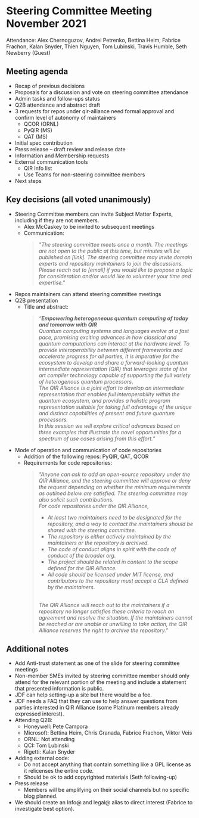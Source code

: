 # Steering Committee Meeting November 2021

Attendance: Alex Chernoguzov, Andrei Petrenko, Bettina Heim, Fabrice Frachon,
Kalan Snyder, Thien Nguyen, Tom Lubinski, Travis Humble, Seth Newberry (Guest)

## Meeting agenda

- Recap of previous decisions
- Proposals for a discussion and vote on steering committee attendance
- Admin tasks and follow-ups status
- Q2B attendance and abstract draft
- 3 requests for repos under qir-alliance need formal approval and confirm level
  of autonomy of maintainers
  - QCOR (ORNL)
  - PyQIR (MS)
  - QAT (MS)
- Initial spec contribution
- Press release – draft review and release date
- Information and Membership requests
- External communication tools
  - QIR Info list
  - Use Teams for non-steering committee members
- Next steps

## Key decisions (all voted unanimously)

- Steering Committee members can invite Subject Matter Experts, including if
  they are not members.
  - Alex McCaskey to be invited to subsequent meetings
  - Communication:<br/>
    > *"The steering committee meets once a month. The meetings are not open to
    the public at this time, but minutes will be published on [link]. The
    steering committee may invite domain experts and repository maintainers to
    join the discussions. Please reach out to [email] if you would like to
    propose a topic for consideration and/or would like to volunteer your time
    and expertise."*
- Repos maintainers can attend steering committee meetings
- Q2B presentation
  - Title and abstract: <br/>
    >*“**Empowering heterogeneous quantum computing of today and tomorrow with
    >QIR**<br/>
    Quantum computing systems and languages evolve at a fast pace, promising
    exciting advances in how classical and quantum computations can interact at
    the hardware level. To provide interoperability between different frameworks
    and accelerate progress for all parties, it is imperative for the ecosystem
    to develop and share a forward-looking quantum intermediate representation
    (QIR) that leverages state of the art compiler technology capable of
    supporting the full variety of heterogenous quantum processors. <br/>
    The QIR Alliance is a joint effort to develop an intermediate representation
    that enables full interoperability within the quantum ecosystem, and
    provides a holistic program representation suitable for taking full
    advantage of the unique and distinct capabilities of present and future
    quantum processors. <br/>
    In this session we will explore critical advances based on three examples
    that illustrate the novel opportunities for a spectrum of use cases arising
    from this effort.”*
- Mode of operation and communication of code repositories
  - Addition of the following repos: PyQIR, QAT, QCOR
  - Requirements for code repositories:
    >*"Anyone can ask to add an open-source repository under the QIR Alliance,
    and the steering committee will approve or deny the request depending on
    whether the minimum requirements as outlined below are satisfied. The
    steering committee may also solicit such contributions.* <br/>
    >*For code repositories under the QIR Alliance,*
    >
    > - *At least two maintainers need to be designated for the repository, and
            a way to contact the maintainers should be shared with the steering
            committee.*
    > - *The repository is either actively maintained by the maintainers or the
            repository is archived.*
    > - *The code of conduct aligns in spirit with the code of conduct of the
            broader org.*
    > - *The project should be related in content to the scope defined for the
            QIR Alliance.*
    > - *All code should be licensed under MIT license, and contributors to the
            repository must accept a CLA defined by the maintainers.* <br/><br/>
    >
    > *The QIR Alliance will reach out to the maintainers if a repository no
      longer satisfies these criteria to reach an agreement and resolve the
      situation. If the maintainers cannot be reached or are unable or unwilling
      to take action, the QIR Alliance reserves the right to archive the
      repository."*

## Additional notes

- Add Anti-trust statement as one of the slide for steering committee meetings
- Non-member SMEs invited by steering committee member should only attend for
  the relevant portion of the meeting and include a statement that presented
  information is public.
- JDF can help setting-up a site but there would be a fee.
- JDF needs a FAQ that they can use to help answer questions from parties
  interested in QIR Alliance (some Platinum members already expressed interest).
- Attending Q2B:
  - Honeywell: Pete Campora
  - Microsoft: Bettina Heim, Chris Granada, Fabrice Frachon, Viktor Veis
  - ORNL: Not attending
  - QCI: Tom Lubinski
  - Rigetti: Kalan Snyder
- Adding external code:
  - Do not accept anything that contain something like a GPL license as it
    relicenses the entire code.
  - Should be ok to add copyrighted materials (Seth following-up)
- Press release
  - Members will be amplifying on their social channels but no specific blog
    planned.
- We should create an Info@ and legal@ alias to direct interest (Fabrice to
  investigate best option).

